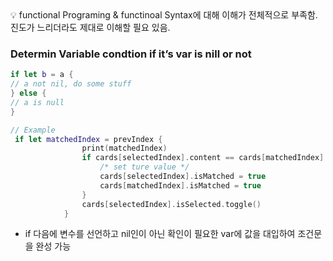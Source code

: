 <aside>
💡 functional Programing & functinoal Syntax에 대해 이해가 전체적으로 부족함. 진도가 느리더라도 제대로 이해할 필요 있음.

</aside>

### Determin Variable condtion if it’s var is nill or not

```swift
if let b = a {
// a not nil, do some stuff
} else {
// a is null
}

// Example
 if let matchedIndex = prevIndex {
                print(matchedIndex)
                if cards[selectedIndex].content == cards[matchedIndex].content {
                    /* set ture value */
                    cards[selectedIndex].isMatched = true
                    cards[matchedIndex].isMatched = true
                }
                cards[selectedIndex].isSelected.toggle()
            }
```

- if 다음에 변수를 선언하고  nil인이 아닌 확인이 필요한 var에 값을 대입하여 조건문을 완성 가능
